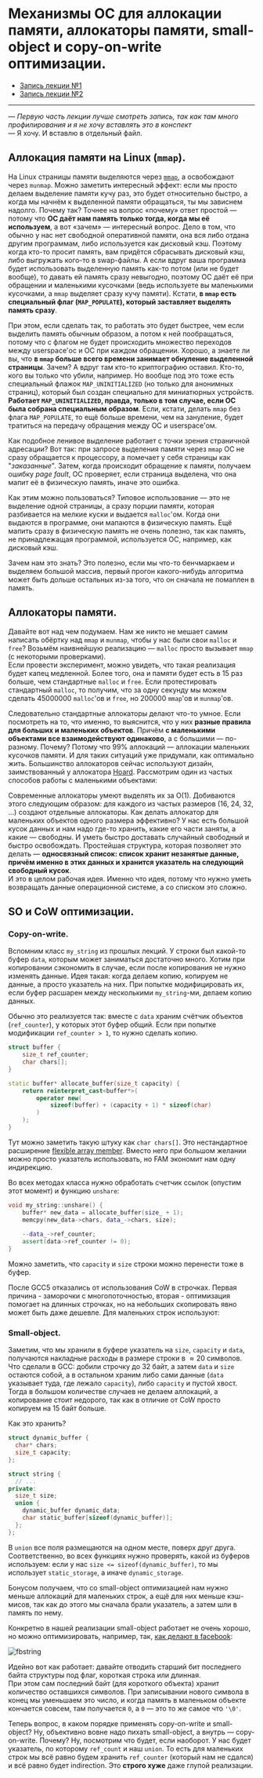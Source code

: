 # Механизмы ОС для аллокации памяти, аллокаторы памяти, small-object и copy-on-write оптимизации.
- [Запись лекции №1](https://www.youtube.com/watch?v=oDPaXS9tKlw)
- [Запись лекции №2](https://www.youtube.com/watch?v=i8uYAe0E4PU)
---
— *Первую часть лекции лучше смотреть запись, так как там много профилирования и я не хочу вставлять это в конспект*\
— Я хочу. И вставлю в отдельный файл.

## Аллокация памяти на Linux (`mmap`).
На Linux страницы памяти выделяются через [`mmap`](http://man7.org/linux/man-pages/man2/mmap.2.html), а освобождают через `munmap`. Можно заметить интересный эффект: если мы просто делаем выделение памяти кучу раз, это будет относительно быстро, а когда мы начнём к выделенной памяти обращаться, ты мы зависнем надолго. Почему так? Точнее на вопрос «почему» ответ простой — потому что **ОС даёт нам память только тогда, когда мы её используем**, а вот «зачем» — интересный вопрос. Дело в том, что обычно у нас нет свободной оперативной памяти, она вся либо отдана другим программам, либо используется как дисковый кэш. Поэтому когда кто-то просит память, вам придётся сбрасывать дисковый кэш, либо выгружать кого-то в swap-файлы. А если вдруг ваша программа будет использовать выделенную память как-то потом (или не будет вообще), то давать ей память сразу невыгодно, поэтому ОС даёт её при обращении и маленькими кусочками (ведь используете вы маленькими кусочками, а `mmap` выделяет сразу кучу памяти). Кстати, **в `mmap` есть специальный флаг (`MAP_POPULATE`), который заставляет выделять память сразу**.

При этом, если сделать так, то работать это будет быстрее, чем если выделить память обычным образом, а потом к ней пообращаться, потому что с флагом не будет происходить множество переходов между userspace'ос и ОС при каждом обращении. Хорошо, а знаете ли вы, что **в `mmap` больше всего времени занимает обнуление выделенной страницы**. Зачем? А вдруг там кто-то криптографию оставил. Кто-то, кого вы только что убили, например. Но вообще под это тоже есть специальный флажок `MAP_UNINITIALIZED` (но только для анонимных страниц), который был создан специально для миниатюрных устройств. **Работает `MAP_UNINITIALIZED`, правда, только в том случае, если ОС была собрана специальным образом**. Если, кстати, делать `mmap` без флага `MAP_POPULATE`, то ещё больше времени, чем на зануление, будет тратиться на передачу обращения между ОС и userspace'ом.

Как подобное ленивое выделение работает с точки зрения страничной адресации? Вот так: при запросе выделения памяти через `mmap` ОС не сразу обращается к процессору, а помечает у себя страницы как "*заказанные*". Затем, когда происходит обращение к памяти, получаем ошибку *page fault*, ОС проверяет, если страница выделена, что она мапит её в физическую память, иначе это ошибка.

Как этим можно пользоваться? Типовое использование — это не выделение одной страницы, а сразу порции памяти, которая разбивается на мелкие куски и выдается `malloc`'ом. Когда они выдаются в программе, они мапаются в физическую память. Ещё мапить сразу в физическую память не очень полезно, так как память, не принадлежащая программой, используется ОС, например, как дисковый кэш.

Зачем нам это знать? Это полезно, если мы что-то бенчмаркаем и выделяем большой массив, первый прогон какого-нибудь алгоритма может быть дольше остальных из-за 
того, что он сначала не помаплен в память.

## Аллокаторы памяти.
Давайте вот над чем подумаем. Нам же никто не мешает самим написать обёртку над `mmap` и `munmap`, чтобы у нас были свои `malloc` и `free`? Возьмём наивнейшую реализацию — `malloc` просто вызывает `mmap` (с некоторыми проверками).\
Если провести эксперимент, можно увидеть, что такая реализация будет капец медленной. Более того, она и памяти будет есть в 15 раз больше, чем стандартные `malloc` и `free`. Если протестировать стандартный `malloc`, то получим, что за одну секунду мы можем сделать 45000000 `malloc`'ов и `free`, но 200000 `mmap`'ов и `munmap`'ов.

Следовательно стандартные аллокаторы делают что-то умное. Если посмотреть на то, что именно, то выяснится, что у них **разные правила для больших и маленьких объектов**. Причём **с маленькими объектами все взаимодействуют одинаково**, а с большими — по-разному. Почему? Потому что $99\%$ аллокаций — аллокации маленьких кусочков памяти. И для таких ситуаций уже придумали, как оптимально жить. Большинство аллокаторов сейчас используют дизайн, заимствованный у аллокатора [Hoard](http://hoard.org/). Рассмотрим один из частых способов работы с маленькими объектами:

Современные аллокаторы умеют выделять их за $\mathrm O(1)$. Добиваются этого следующим образом: для каждого из частых размеров ($16$, $24$, $32$, ...) создают отдельные аллокаторы. Как делать аллокатор для маленьких объектов одного размера эффективно? У нас есть большой кусок данных и нам надо где-то хранить, какие его части заняты, а какие — свободны. И уметь быстро доставать случайный свободный и быстро освобождать. Простейшая структура, которая позволяет это делать — **односвязный список: список хранит незанятые данные, причём именно в этих данных и хранится указатель на следующий свободный кусок**.\
И это в целом рабочая идея. Именно что идея, потому что нужно уметь возвращать данные операционной системе, а со списком это сложно.

## SO и CoW оптимизации.

### Copy-on-write.
Вспомним класс `my_string` из прошлых лекций. У строки был какой-то буфер `data`, которым может заниматься достаточно много. Хотим при копировании сэкономить в случае, если после копирования не нужно изменять данные. Идея такая: когда делаем копию, копируем не данные, а просто указатель на них. При попытке модифицировать их, если буфер расшарен между несколькими `my_string`-ми, делаем копию данных.

Обычно это реализуется так: вместе с `data` храним счётчик объектов (`ref_counter`), у которых этот буфер общий. Если при попытке модификации `ref_counter > 1`, то нужно сделать копию.

```c++
struct buffer {
	size_t ref_counter;
	char chars[];
}

static buffer* allocate_buffer(size_t capacity) {
	return reinterpret_cast<buffer*>(
		operator new(
			sizeof(buffer) + (capacity + 1) * sizeof(char)
		)
	);
}
```
Тут можно заметить такую штуку как `char chars[]`. Это нестандартное расширение [flexible array member](https://youtube.com/watch?v=IAdLwUXRUvg&t=898s). Вместо него при большом желании можно просто указатель использовать, но FAM экономит нам одну индирекцию.

Во всех методах класса нужно обработать счетчик ссылок (опустим этот момент) и функцию `unshare`:
```c++
void my_string::unshare() {
	buffer* new_data = allocate_buffer(size_ + 1);
	memcpy(new_data->chars, data_->chars, size);
  
	--data_->ref_counter;
	assert(data->ref_counter != 0);
}
```
Можно заметить, что `capacity` и `size` строки можно перенести тоже в буфер.

После GCC5 отказались от использования CoW в строчках. Первая причина - заморочки с многопоточностью, вторая - оптимизация помогает на длинных строчках, но на небольших скопировать явно может быть даже дешевле. Для маленьких строк используют:

### Small-object.

Заметим, что мы хранили в буфере указатель на `size`, `capacity` и `data`, получаются накладные расходы в размере строки в $\approx20$ символов. Что сделали в GCC: добили строчку до 32 байт, а затем `data` и `size` остаются собой, а в остальном храним либо сами данные (`data` указывает туда, где лежало `capacity`), либо `capacity` и пустой хвост. Тогда в большом количестве случаев не делаем аллокаций, а копирование стоит недорого, так как в отличие от CoW просто копируем на 15 байт больше.

Как это хранить?
```c++
struct dynamic_buffer {
  char* chars;
  size_t capacity;
};

struct string {
  // ...
private:
  size_t size;
  union {
    dynamic_buffer dynamic_data;
    char static_buffer[sizeof(dynamic_buffer)];
  };
};
```
В `union` все поля размещаются на одном месте, поверх друг друга. Соответственно, во всех функциях нужно проверять, какой из буферов используем: если у нас `size <= sizeof(dynamic_buffer)`, то мы использует `static_storage`, а иначе `dynamic_storage`.

Бонусом получаем, что со small-object оптимизацией нам нужно меньше аллокаций для маленьких строк, а ещё для них меньше кэш-мисов, так как до этого мы сначала брали указатель, а затем шли в память по нему. 

Конкретно в нашей реализации small-object работает не очень хорошо, но можно оптимизировать, например, так, [как делают в facebook](https://youtube.com/watch?v=kPR8h4-qZdk):

![fbstring](./images/10-allocations-optimizations/fbstring.svg)

Идейно вот как работает: давайте отводить старший бит последнего байта структуры под флаг, короткая строка или длинная.\
При этом сам последний байт (для короткого объекта) хранит количество оставшихся символов. При записывании нового символа в конец мы уменьшаем это число, и когда память в маленьком объекте кончается совсем, там получается `0`, а `0` — это то же самое что `'\0'`.

Теперь вопрос, в каком порядке применять copy-on-write и small-object? Ну, объективно вовне надо пихать small-object, а внутрь — copy-on-write. Почему? Ну, посмотрим что будет, если наоборот. У нас будет указатель, по которому `ref_count` и наш `union`. То есть для маленьких строк мы всё равно будем хранить `ref_counter` (который нам не сдался) и всё равно будет indirection. Это **строго хуже**
даже глупой реализации.

